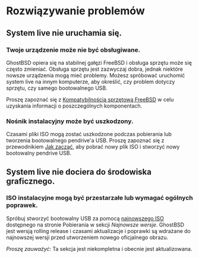 Rozwiązywanie problemów
========================

## System live nie uruchamia się.

### Twoje urządzenie może nie być obsługiwane.

GhostBSD opiera się na stabilnej gałęzi FreeBSD i obsługa sprzętu może się często zmieniać. Obsługa sprzętu jest zazwyczaj dobra, jednak niektóre nowsze urządzenia mogą mieć problemy. Możesz spróbować uruchomić system live na innym komputerze, aby określić, czy problem dotyczy sprzętu, czy samego bootowalnego USB.

Proszę zapoznać się z [Kompatybilnością sprzętową FreeBSD](https://docs.freebsd.org/en/books/faq/#hardware) w celu uzyskania informacji o poszczególnych komponentach.

### Nośnik instalacyjny może być uszkodzony.

Czasami pliki ISO mogą zostać uszkodzone podczas pobierania lub tworzenia bootowalnego pendrive'a USB. Proszę zapoznać się z przewodnikiem [Jak zacząć](getting-started.md), aby pobrać nowy plik ISO i stworzyć nowy bootowalny pendrive USB.

## System live nie dociera do środowiska graficznego.

### ISO instalacyjne mogą być przestarzałe lub wymagać ogólnych poprawek.

Spróbuj stworzyć bootowalny USB za pomocą [najnowszego ISO](https://www.ghostbsd.org/download) dostępnego na stronie Pobierania w sekcji *Najnowsze wersje*. GhostBSD jest wersją rolling release i czasami aktualizacje i poprawki są wdrażane do najnowszej wersji przed utworzeniem nowego oficjalnego obrazu.

*Proszę zauważyć*: Ta sekcja jest niekompletna i obecnie jest aktualizowana.